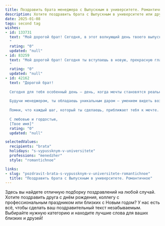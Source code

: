 ```yaml
---
title: Поздравить брата менеджера с Выпускным в университете. Романтичное
description: Хотите поздравить брата с Выпускным в университете или другим праздником? Наш ИИ создаст незабываемое поздравление, а вы обязательно выделитесь среди других.  
date: 2025-01-08
tags: second tag
wishes:
- id: 133731
  text: "Мой дорогой брат! Сегодня, в этот волнующий день твоего выпуска из университета, мое сердце переполняется гордостью и нежностью.  Твой путь к мечте, к профессии менеджера, был полон стараний и ярких моментов, которые мы разделили вместе.  Пусть этот диплом станет началом твоей собственной прекрасной истории, полной успехов, любви и вдохновения.  Ты – наш герой, наш светлый и сильный, успешный менеджер с чудесным сердцем.  Я бесконечно люблю тебя и верю в твоё светлое будущее!
  "
  rating: "0"
  updated: "null"
- id: 83259
  text: "Мой дорогой брат! Сегодня ты вступаешь в новую, прекрасную главу своей жизни – жизнь успешного менеджера.  Этот диплом – всего лишь начало твоего пути,  пути, который, я знаю, будет полон ярких свершений и невероятных открытий. Пусть каждый твой день будет наполнен вдохновением, а каждое начинание – успехом. Я безумно горжусь тобой и желаю тебе океана любви, счастья и безграничных возможностей!  С выпускным, мой любимый брат!
  "
  rating: "0"
  updated: "null"
- id: 42162
  text: "Дорогой брат!
  
  Сегодня для тебя особенный день – день, когда мечты становятся реальностью, а учеба превращается в начало нового пути. Поздравляю тебя с выпускным в университете! Ты достиг невероятной высоты, и я горжусь твоими усилиями и настойчивостью на этом пути.
  
  Будучи менеджером, ты обладаешь уникальным даром – умением видеть возможности там, где другие видят преграды. Твоя харизма и стремление к успеху вдохновляют всех вокруг. Теперь впереди у тебя открываются новые горизонты, полные эмоций, свершений и увлекательных встреч.
  
  Помни, что каждый шаг, который ты сделаешь, приближает тебя к мечте. Я верю в твой талант и уверен, что ты достигнешь невероятных высот. Держи голову высоко и не бойся мечтать смело. Пусть на твоем пути встречаются только верные друзья и яркие возможности.
  
  С любовью и гордостью,
  [Твое имя]"
  rating: "0"
  updated: "null"

selectedValues:
  recipients: "brata"
  holidays: "s-vypussknym-v-universitete"
  professions: "menedzher"
  style: "romantichnoe"

links:
- slug: "pozdravit-brata-s-vypussknym-v-universitete-romantichnoe"
  title: "Поздравить брата с Выпускным в университете. Романтичное"
---
```


Здесь вы найдете отличную подборку поздравлений на любой случай.
Хотите поздравить друга с днём рождения, коллегу с профессиональным праздником или близких с Новым годом? У нас есть всё, чтобы сделать ваш поздравительный текст незабываемым. Выбирайте нужную категорию и находите лучшие слова для ваших близких и друзей!
